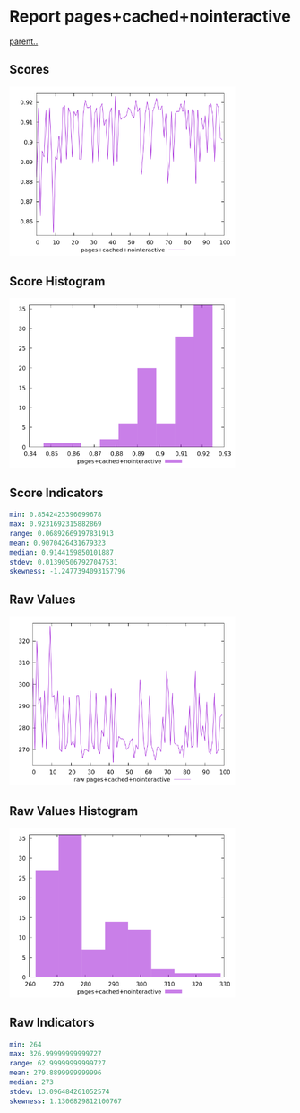 # Report pages+cached+nointeractive

[parent..](./..)  


## Scores

![score](./score.png)  

## Score Histogram

![hist](./hist.png)  

## Score Indicators

```yaml
min: 0.8542425396099678
max: 0.9231692315882869
range: 0.06892669197831913
mean: 0.9070426431679323
median: 0.9144159850101887
stdev: 0.013905067927047531
skewness: -1.2477394093157796

```

## Raw Values

![raw](./raw.png)  

## Raw Values Histogram

![raw hist](./raw_hist.png)  

## Raw Indicators

```yaml
min: 264
max: 326.99999999999727
range: 62.99999999999727
mean: 279.8899999999996
median: 273
stdev: 13.096484261052574
skewness: 1.1306829812100767

```

<style>
  img {
    max-width: 80%;
  }
</style>
      
